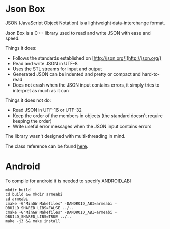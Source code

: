 <!-- -*- markdown -*- -->
# Json Box

[JSON](http://json.org/) (JavaScript Object Notation) is a lightweight data-interchange format.

Json Box is a C++ library used to read and write JSON with ease and speed.

Things it does:
* Follows the standards established on [http://json.org/](http://json.org/)
* Read and write JSON in UTF-8
* Uses the STL streams for input and output
* Generated JSON can be indented and pretty or compact and hard-to-read
* Does not crash when the JSON input contains errors, it simply tries to interpret as much as it can

Things it does not do:
* Read JSON in UTF-16 or UTF-32
* Keep the order of the members in objects (the standard doesn't require keeping the order)
* Write useful error messages when the JSON input contains errors

The library wasn't designed with multi-threading in mind.

The class reference can be found [here](http://anhero.github.com/JsonBox).

Android
===

To compile for android it is needed to specify ANDROID_ABI

```
mkdir build
cd build && mkdir armeabi
cd armeabi
cmake -G"MinGW Makefiles" -DANDROID_ABI=armeabi -DBUILD_SHARED_LIBS=FALSE ../..
cmake -G"MinGW Makefiles" -DANDROID_ABI=armeabi -DBUILD_SHARED_LIBS=TRUE ../..
make -j3 && make install
```

